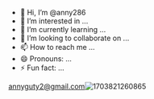 - 👋 Hi, I’m @anny286
- 👀 I’m interested in ...
- 🌱 I’m currently learning ...
- 💞️ I’m looking to collaborate on ...
- 📫 How to reach me ...
- 😄 Pronouns: ...
- ⚡ Fun fact: ...

<!---
anny286/anny286 is a ✨ special ✨ repository because its `README.md` (this file) appears on your GitHub profile.
You can click the Preview link to take a look at your changes.
--->
annyguty2@gmail.com![1703821260865](https://github.com/anny286/anny286/assets/156045325/b58082d9-8374-4658-ad3d-39403e198cd3)
